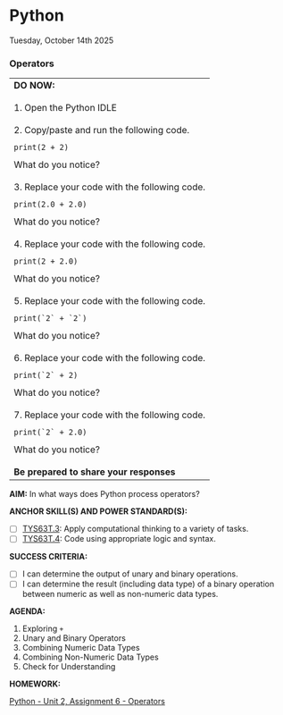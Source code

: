 # Python
Tuesday, October 14th 2025

### Operators

<table>
  <tr>
    <td><b>DO NOW:</b><br><br>
    1. Open the Python IDLE<br><br>
    2. Copy/paste and run the following code.<br>
    <pre><code>print(2 + 2)</code></pre>
    What do you notice?<br><br>
    3. Replace your code with the following code.<br>
    <pre><code>print(2.0 + 2.0)</code></pre>
    What do you notice?<br><br>
    4. Replace your code with the following code.<br>
    <pre><code>print(2 + 2.0)</code></pre>
    What do you notice?<br><br>
    5. Replace your code with the following code.<br>
    <pre><code>print(`2` + `2`)</code></pre>
    What do you notice?<br><br>
    6. Replace your code with the following code.<br>
    <pre><code>print(`2` + 2)</code></pre>
    What do you notice?<br><br>
    7. Replace your code with the following code.<br>
    <pre><code>print(`2` + 2.0)</code></pre>
    What do you notice?<br><br>
    <b>Be prepared to share your responses</b></td>
  </tr>
</table>

**AIM:** In what ways does Python process operators?

**ANCHOR SKILL(S) AND POWER STANDARD(S):** 

 - [ ] <ins>TYS63T.3</ins>: Apply computational thinking to a variety of tasks.
 - [ ] <ins>TYS63T.4</ins>: Code using appropriate logic and syntax.

**SUCCESS CRITERIA:**
- [ ] I can determine the output of unary and binary operations.
- [ ] I can determine the result (including data type) of a binary operation between numeric as well as non-numeric data types.

**AGENDA:**

1. Exploring `+`
2. Unary and Binary Operators    
3. Combining Numeric Data Types
4. Combining Non-Numeric Data Types
5. Check for Understanding

**HOMEWORK:** 

[Python - Unit 2, Assignment 6 - Operators](https://github.com/MrJSwotinsky/Python_2025_2026/blob/main/Unit_02_Python_Basics_Deep_Dive/Assignments/Assignment_06_Operators.md)
